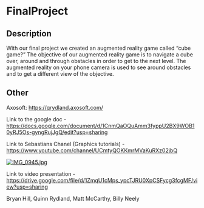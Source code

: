 # FinalProject

## Description
With our final project we created an augmented reality game called “cube game?” The objective of our augmented reality game is to navigate a cube over, around and through obstacles in order to get to the next level. The augmented reality on your phone camera is used to see around obstacles and to get a different view of the objective. 

## Other

Axosoft: https://qrydland.axosoft.com/

Link to the google doc - https://docs.google.com/document/d/1CnmQaOQuAmm3fyppU2BX9WOB10yRJ5Os-gyngRujJgQ/edit?usp=sharing

Link to Sebastians Chanel (Graphics tutorials) - https://www.youtube.com/channel/UCmtyQOKKmrMVaKuRXz02jbQ

[![IMG_0945.jpg](https://s18.postimg.cc/n85htbkyx/IMG_0945.jpg)](https://postimg.cc/image/4sl0vx6ud/)

Link to video presentation - https://drive.google.com/file/d/1ZmqU1cMps_ypcTJRU0XpCSFycg3fcgMF/view?usp=sharing

Bryan Hill, Quinn Rydland, Matt McCarthy, Billy Neely
